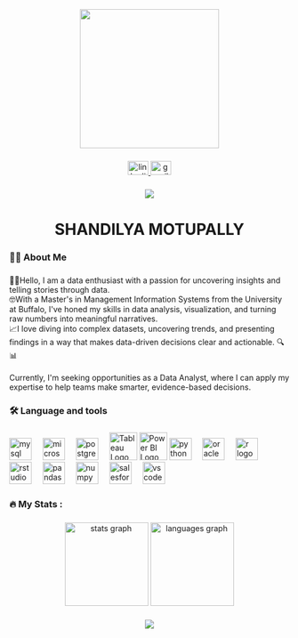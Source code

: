 <div align="center">
  <img height="250" src="https://synder.com/blog/wp-content/uploads/sites/5/2023/04/data-driven-analytics-and-why-its-important.jpg"  />
</div>

###

<div align="center">
  <a href="https://www.linkedin.com/in/shandilyamotupally" target="_blank">
    <img src="https://raw.githubusercontent.com/maurodesouza/profile-readme-generator/master/src/assets/icons/social/linkedin/default.svg" width="37" height="25" alt="linkedin logo"  />
  </a>
  <a href="motupallyshandilya99@gmail.com" target="_blank">
    <img src="https://raw.githubusercontent.com/maurodesouza/profile-readme-generator/master/src/assets/icons/social/gmail/default.svg" width="37" height="25" alt="gmail logo"  />
  </a>
</div>

###

<div align="center">
  <img src="https://visitor-badge.laobi.icu/badge?page_id=ShandilyaM.ShandilyaM&"  />
</div>

###

<h1 align="center">SHANDILYA MOTUPALLY</h1>

###

<h3 align="left">👩‍💻  About Me</h3>

###

<p align="left">🧑‍💻Hello, I am a data enthusiast with a passion for uncovering insights and telling stories through data.<br>🤓With a Master's in Management Information Systems from the University at Buffalo, I've honed my skills in data analysis, visualization, and turning raw numbers into meaningful narratives.<br> 📈I love diving into complex datasets, uncovering trends, and presenting findings in a way that makes data-driven decisions clear and actionable. 🔍📊<br><br>Currently, I'm seeking opportunities as a Data Analyst, where I can apply my expertise to help teams make smarter, evidence-based decisions.</p>

###

<h3 align="left">🛠 Language and tools</h3>

###

<div align="left">
  <img src="https://cdn.jsdelivr.net/gh/devicons/devicon/icons/mysql/mysql-original.svg" height="40" alt="mysql logo"  />
  <img width="12" />
  <img src="https://cdn.jsdelivr.net/gh/devicons/devicon/icons/microsoftsqlserver/microsoftsqlserver-plain.svg" height="40" alt="microsoftsqlserver logo"  />
  <img width="12" />
  <img src="https://cdn.jsdelivr.net/gh/devicons/devicon/icons/postgresql/postgresql-original.svg" height="40" alt="postgresql logo"  />
  <img width="12" />
  <img src="https://cdn.worldvectorlogo.com/logos/tableau-software.svg" alt="Tableau Logo" width="50" height="50" " />
  <img src="https://upload.wikimedia.org/wikipedia/commons/c/cf/New_Power_BI_Logo.svg" alt="Power BI Logo" width="50" height="50" " />
  <img src="https://cdn.jsdelivr.net/gh/devicons/devicon/icons/python/python-original.svg" height="40" alt="python logo"  />
  <img width="12" />
  <img src="https://cdn.simpleicons.org/oracle/F80000" height="40" alt="oracle logo"  />
  <img width="12" />
  <img src="https://cdn.simpleicons.org/r/276DC3" height="40" alt="r logo"  />
  <img width="12" />
  <img src="https://cdn.simpleicons.org/rstudio/75AADB" height="40" alt="rstudio logo"  />
  <img width="12" />
  <img src="https://cdn.jsdelivr.net/gh/devicons/devicon/icons/pandas/pandas-original.svg" height="40" alt="pandas logo"  />
  <img width="12" />
  <img src="https://cdn.jsdelivr.net/gh/devicons/devicon/icons/numpy/numpy-original.svg" height="40" alt="numpy logo"  />
  <img width="12" />
  <img src="https://cdn.jsdelivr.net/gh/devicons/devicon/icons/salesforce/salesforce-original.svg" height="40" alt="salesforce logo"  />
  <img width="12" />
  <img src="https://cdn.jsdelivr.net/gh/devicons/devicon/icons/vscode/vscode-original.svg" height="40" alt="vscode logo"  />
  
</div>

###

<h3 align="left">🔥   My Stats :</h3>

###

<p align="left"></p>

###

<div align="center">
  <img src="https://github-readme-stats.vercel.app/api?username=ShandilyaM&hide_title=false&hide_rank=false&show_icons=true&include_all_commits=true&count_private=true&disable_animations=false&theme=dracula&locale=en&hide_border=false&order=1" height="150" alt="stats graph"  />
  <img src="https://github-readme-stats.vercel.app/api/top-langs?username=ShandilyaM&locale=en&hide_title=false&layout=compact&card_width=320&langs_count=5&theme=dracula&hide_border=false&order=2" height="150" alt="languages graph"  />
</div>

###

<div align="center">
  <img src="https://profile-counter.glitch.me/ShandilyaM/count.svg?"  />
</div>

###
